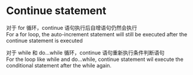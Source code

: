 # Continue statement  
  
对于 for 循环，continue 语句执行后自增语句仍然会执行  
For a for loop, the auto-increment statement will still be executed after the continue statement is executed  
  
对于 while 和 do...while 循环，continue 语句重新执行条件判断语句  
For the loop like while and do...while, continue statement wil execute the conditional statement after the while again.  

